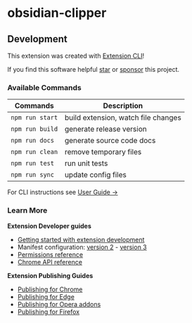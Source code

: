 # obsidian-clipper



## Development 

This extension was created with [Extension CLI](https://oss.mobilefirst.me/extension-cli/)!

If you find this software helpful [star](https://github.com/MobileFirstLLC/extension-cli/) or [sponsor](https://github.com/sponsors/MobileFirstLLC) this project.


### Available Commands

| Commands | Description |
| --- | --- |
| `npm run start` | build extension, watch file changes |
| `npm run build` | generate release version |
| `npm run docs` | generate source code docs |
| `npm run clean` | remove temporary files |
| `npm run test` | run unit tests |
| `npm run sync` | update config files |

For CLI instructions see [User Guide &rarr;](https://oss.mobilefirst.me/extension-cli/)

### Learn More

**Extension Developer guides**

- [Getting started with extension development](https://developer.chrome.com/extensions/getstarted)
- Manifest configuration: [version 2](https://developer.chrome.com/extensions/manifest) - [version 3](https://developer.chrome.com/docs/extensions/mv3/intro/)
- [Permissions reference](https://developer.chrome.com/extensions/declare_permissions)
- [Chrome API reference](https://developer.chrome.com/docs/extensions/reference/)

**Extension Publishing Guides**

- [Publishing for Chrome](https://developer.chrome.com/webstore/publish)
- [Publishing for Edge](https://docs.microsoft.com/en-us/microsoft-edge/extensions-chromium/publish/publish-extension)
- [Publishing for Opera addons](https://dev.opera.com/extensions/publishing-guidelines/)
- [Publishing for Firefox](https://extensionworkshop.com/documentation/publish/submitting-an-add-on/)
